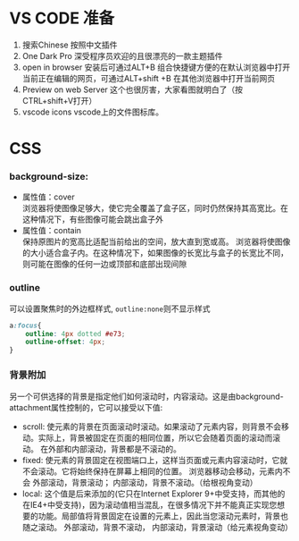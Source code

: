 # VS CODE 准备

1. 搜索Chinese 按照中文插件
2. One Dark Pro 深受程序员欢迎的且很漂亮的一款主题插件
3. open in browser 安装后可通过ALT+B 组合快捷键方便的在默认浏览器中打开当前正在编辑的网页，可通过ALT+shift +B 在其他浏览器中打开当前网页
4. Preview on web Server 这个也很厉害，大家看图就明白了（按CTRL+shift+V打开）
5. vscode icons vscode上的文件图标库。


# CSS

### background-size:
- 属性值：cover<br>
  浏览器将使图像足够大，使它完全覆盖了盒子区，同时仍然保持其高宽比。在这种情况下，有些图像可能会跳出盒子外
- 属性值：contain<br>
  保持原图片的宽高比适配当前给出的空间，放大直到宽或高。 浏览器将使图像的大小适合盒子内。在这种情况下，如果图像的长宽比与盒子的长宽比不同，则可能在图像的任何一边或顶部和底部出现间隙

### outline 
可以设置聚焦时的外边框样式, ```outline:none```则不显示样式
```css
a:focus{
    outline: 4px dotted #e73;
    outline-offset: 4px;
}
```

### 背景附加
另一个可供选择的背景是指定他们如何滚动时，内容滚动。这是由background-attachment属性控制的，它可以接受以下值:
- scroll: 使元素的背景在页面滚动时滚动。如果滚动了元素内容，则背景不会移动。实际上，背景被固定在页面的相同位置，所以它会随着页面的滚动而滚动。
  在外部和内部滚动，背景都是不滚动的。
- fixed: 使元素的背景固定在视图端口上，这样当页面或元素内容滚动时，它就不会滚动。它将始终保持在屏幕上相同的位置。   浏览器移动会移动，元素内不会
  外部滚动，背景滚动；  内部滚动，背景不滚动。（给根视角变动）
- local: 这个值是后来添加的(它只在Internet Explorer 9+中受支持，而其他的在IE4+中受支持)，因为滚动值相当混乱，在很多情况下并不能真正实现您想要的功能。局部值将背景固定在设置的元素上，因此当您滚动元素时，背景也随之滚动。
  外部滚动，背景不滚动， 内部滚动，背景滚动（给元素视角变动）